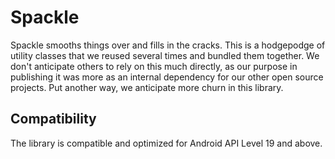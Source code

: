 # Spackle
Spackle smooths things over and fills in the cracks.  This is a hodgepodge of utility classes that we reused several times and bundled them together.  We don't anticipate others to rely on this much directly, as our purpose in publishing it was more as an internal dependency for our other open source projects.  Put another way, we anticipate more churn in this library.

## Compatibility
The library is compatible and optimized for Android API Level 19 and above.

<!--
## Download
The library is published as an artifact to jCenter.  To use the library, the jCenter repository and the artifact need to be added to your build script.

The build.gradle repositories section would look something like the following:

    repositories {
        jcenter()
    }

And the dependencies section would look something like this:
    
    dependencies {
        compile group:'com.twofortyfouram', name:'android-spackle', version:'[3.0.0,4.0['
    }

## History
* 2.0.0: Initial release
* 2.0.1: PermissionCompat handles WRITE_SETTINGS and REQUEST_IGNORE_BATTERY_OPTIMIZATIONS on Android Marshmallow
* 2.0.2: ContextUtil avoids breaking out of test context
* 2.0.3: PermissionCompat implementation handles null arrays from PackageManager.  This is unlikely to impact usage, except during automated tests.
* 3.0.0: Added IClock interface, ProcessUtil, and SignatureUtil.  Deleted TraceCompat.
-->